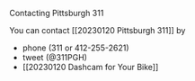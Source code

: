Contacting Pittsburgh 311

You can contact [[20230120 Pittsburgh 311]] by 
- phone (311 or 412-255-2621)
- tweet (@311PGH)
- [[20230120 Dashcam for Your Bike]]

